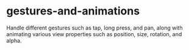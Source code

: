 # gestures-and-animations
Handle different gestures such as tap, long press, and pan, along with animating various view properties such as position, size, rotation, and alpha.
